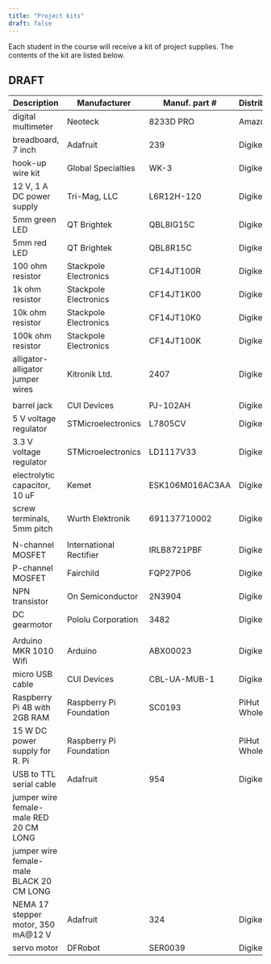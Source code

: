 ```yaml
---
title: "Project kits"
draft: false
---
```


Each student in the course will receive a kit of project supplies. The contents of the kit are listed below.

## DRAFT

| Description                              | Manufacturer            | Manuf. part #   | Distributor     | Dist. part #    |                |
|------------------------------------------|-------------------------|-----------------|-----------------|-----------------|----------------|
| digital multimeter                       | Neoteck                 | 8233D PRO       | Amazon          |                 | 1              |
| breadboard, 7 inch                       | Adafruit                | 239             | Digikey         | 1528-2143-ND    | 1              |
| hook-up wire kit                         | Global Specialties      | WK-3            | Digikey         | BKWK-3-ND       | 1              |
| 12 V, 1 A DC power supply                | Tri-Mag, LLC            | L6R12H-120      | Digikey         | 364-1264-ND     | 1              |
| 5mm green LED                            | QT Brightek             | QBL8IG15C       | Digikey         | 1516-1357-ND    | 5              |
| 5mm red LED                              | QT Brightek             | QBL8R15C        | Digikey         | 1516-1352-ND    | 5              |
| 100 ohm resistor                         | Stackpole Electronics   | CF14JT100R      | Digikey         | CF14JT100RCT-ND | 10             |
| 1k ohm resistor                          | Stackpole Electronics   | CF14JT1K00      | Digikey         | CF14JT1K00CT-ND | 10             |
| 10k ohm resistor                         | Stackpole Electronics   | CF14JT10K0      | Digikey         | CF14JT10K0CT-ND | 10             |
| 100k ohm resistor                        | Stackpole Electronics   | CF14JT100K      | Digikey         | CF14JT100KCT-ND | 10             |
| alligator-alligator jumper wires         | Kitronik Ltd.           | 2407            | Digikey         | 1927-1085-ND    | 2 from 10 pack |
|                                          |                         |                 |                 |                 |                |
| barrel jack                              | CUI Devices             | PJ-102AH        | Digikey         | CP-102AH-ND     | 1              |
| 5 V voltage regulator                    | STMicroelectronics      | L7805CV         | Digikey         | 497-1443-5-ND   | 1              |
| 3.3 V voltage regulator                  | STMicroelectronics      | LD1117V33       | Digikey         | 497-1491-5-ND   | 1              |
| electrolytic capacitor, 10 uF            | Kemet                   | ESK106M016AC3AA | Digikey         | 399-6597-ND     | 2              |
| screw terminals, 5mm pitch               | Wurth Elektronik        | 691137710002    | Digikey         | 732-10955-ND    | 1              |
|                                          |                         |                 |                 |                 |                |
| N-channel MOSFET                         | International Rectifier | IRLB8721PBF     | Digikey         | IRLB8721PBF-ND  | 2              |
| P-channel MOSFET                         | Fairchild               | FQP27P06        | Digikey         | FQP27P06-ND     | 2              |
| NPN transistor                           | On Semiconductor        | 2N3904          | Digikey         | 2N3904FS-ND     | 2              |
| DC gearmotor                             | Pololu Corporation      | 3482            | Digikey         | 2183-3482-ND    | 1              |
|                                          |                         |                 |                 |                 |                |
| Arduino MKR 1010 Wifi                    | Arduino                 | ABX00023        | Digikey         | 1050-1162-ND    | 1              |
| micro USB cable                          | CUI Devices             | CBL-UA-MUB-1    | Digikey         | 102-5943-ND     | 1              |
| Raspberry Pi 4B with 2GB RAM             | Raspberry Pi Foundation | SC0193          | PiHut Wholesale |                 | 1              |
| 15 W DC power supply for R. Pi           | Raspberry Pi Foundation |                 | PiHut Wholesale |                 | 1              |
| USB to TTL serial cable                  | Adafruit                | 954             | Digikey         | 1528-2128-ND    | 1              |
| jumper wire female-male RED 20 CM LONG   |                         |                 |                 |                 |                |
| jumper wire female-male BLACK 20 CM LONG |                         |                 |                 |                 |                |
| NEMA 17 stepper motor, 350 mA@12 V       | Adafruit                | 324             | Digikey         | 1528-1062-ND    | 1              |
| servo motor                              | DFRobot                 | SER0039         | Digikey         | 1738-1255-ND    | 1              | 

